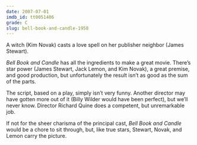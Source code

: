 ```yaml
---
date: 2007-07-01
imdb_id: tt0051406
grade: C
slug: bell-book-and-candle-1958
---
```


A witch (Kim Novak) casts a love spell on her publisher neighbor (James Stewart).

_Bell Book and Candle_ has all the ingredients to make a great movie. There’s star power (James Stewart, Jack Lemon, and Kim Novak), a great premise, and good production, but unfortunately the result isn’t as good as the sum of the parts.

The script, based on a play, simply isn’t very funny. Another director may have gotten more out of it (Billy Wilder would have been perfect), but we’ll never know. Director Richard Quine does a competent, but unremarkable job.

If not for the sheer charisma of the principal cast, _Bell Book and Candle_ would be a chore to sit through, but, like true stars, Stewart, Novak, and Lemon carry the picture.
